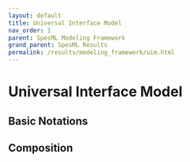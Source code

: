 ```yaml
---
layout: default
title: Universal Interface Model
nav_order: 1
parent: SpesML Modeling Framework
grand_parent: SpesML Results
permalink: /results/modeling_framework/uim.html
---
```

# Universal Interface Model

## Basic Notations

## Composition
